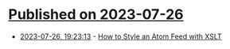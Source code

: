# [Published on 2023-07-26](index.md)

* [2023-07-26, 19:23:13](https://lobste.rs/s/piwuij/how_style_atom_feed_with_xslt) - [How to Style an Atom Feed with XSLT](https://andrewstiefel.com/style-atom-xsl/)
